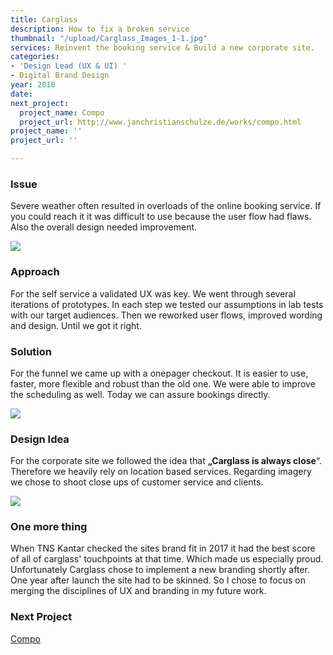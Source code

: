 ```yaml
---
title: Carglass
description: How to fix a broken service
thumbnail: "/upload/Carglass_Images_1-1.jpg"
services: Reinvent the booking service & Build a new corporate site.
categories:
- 'Design Lead (UX & UI) '
- Digital Brand Design
year: 2018
date: 
next_project:
  project_name: Compo
  project_url: http://www.janchristianschulze.de/works/compo.html
project_name: ''
project_url: ''

---
```

### Issue

Severe weather often resulted in overloads of the online booking service. If you could reach it it was difficult to use because the user flow had flaws. Also the overall design needed improvement.

![](/upload/Carglass_Images_2.jpg)

### Approach

<p class="einleser">For the self service a validated UX was key. We went through several iterations of prototypes. In each step we tested our assumptions in lab tests with our target audiences. Then we reworked user flows, improved wording and design. Until we got it right.</p>

### Solution

For the funnel we came up with a onepager checkout. It is easier to use, faster, more flexible and robust than the old one. We were able to improve the scheduling as well. Today we can assure bookings directly.

![](/upload/Carglass_Images_9-1.jpg)

### Design Idea

For the corporate site we followed the idea that **„Carglass is always close**“. Therefore we heavily rely on location based services. Regarding imagery we chose to shoot close ups of customer service and clients.

![](/upload/Carglass_Images_1.jpg)

### One more thing

When TNS Kantar checked the sites brand fit in 2017 it had the best score of all of carglass' touchpoints at that time. Which made us especially proud. Unfortunately Carglass chose to implement a new branding shortly after. One year after launch the site had to be skinned. So I chose to focus on merging the disciplines of UX and branding in my future work.

### **Next Project**

[Compo](/works/compo.html)